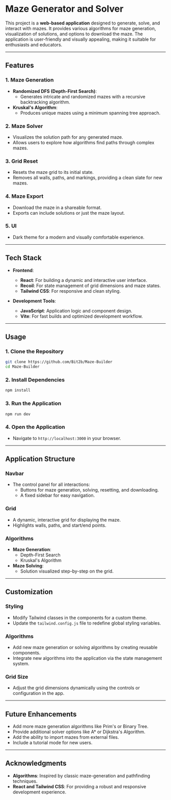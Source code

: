# **Maze Generator and Solver**

This project is a **web-based application** designed to generate, solve, and interact with mazes. It provides various algorithms for maze generation, visualization of solutions, and options to download the maze. The application is user-friendly and visually appealing, making it suitable for enthusiasts and educators.

---

## **Features**

### 1. **Maze Generation**
   - **Randomized DFS (Depth-First Search)**:
     - Generates intricate and randomized mazes with a recursive backtracking algorithm.
   - **Kruskal's Algorithm**:
     - Produces unique mazes using a minimum spanning tree approach.

### 2. **Maze Solver**
   - Visualizes the solution path for any generated maze.
   - Allows users to explore how algorithms find paths through complex mazes.

### 3. **Grid Reset**
   - Resets the maze grid to its initial state.
   - Removes all walls, paths, and markings, providing a clean slate for new mazes.

### 4. **Maze Export**
   - Download the maze in a shareable format.
   - Exports can include solutions or just the maze layout.

### 5. **UI**
   - Dark theme for a modern and visually comfortable experience.

---

## **Tech Stack**

- **Frontend**:
  - **React**: For building a dynamic and interactive user interface.
  - **Recoil**: For state management of grid dimensions and maze states.
  - **Tailwind CSS**: For responsive and clean styling.

- **Development Tools**:
  - **JavaScript**: Application logic and component design.
  - **Vite**: For fast builds and optimized development workflow.

---

## **Usage**

### **1. Clone the Repository**
   ```bash
   git clone https://github.com/Bit2b/Maze-Builder
   cd Maze-Builder
   ```

### **2. Install Dependencies**
   ```bash
   npm install
   ```

### **3. Run the Application**
   ```bash
   npm run dev
   ```

### **4. Open the Application**
   - Navigate to `http://localhost:3000` in your browser.

---

## **Application Structure**

### **Navbar**
- The control panel for all interactions:
  - Buttons for maze generation, solving, resetting, and downloading.
  - A fixed sidebar for easy navigation.

### **Grid**
- A dynamic, interactive grid for displaying the maze.
- Highlights walls, paths, and start/end points.

### **Algorithms**
- **Maze Generation**:
  - Depth-First Search
  - Kruskal's Algorithm
- **Maze Solving**:
  - Solution visualized step-by-step on the grid.

---

## **Customization**

### **Styling**
- Modify Tailwind classes in the components for a custom theme.
- Update the `tailwind.config.js` file to redefine global styling variables.

### **Algorithms**
- Add new maze generation or solving algorithms by creating reusable components.
- Integrate new algorithms into the application via the state management system.

### **Grid Size**
- Adjust the grid dimensions dynamically using the controls or configuration in the app.

---


## **Future Enhancements**
- Add more maze generation algorithms like Prim's or Binary Tree.
- Provide additional solver options like A* or Dijkstra's Algorithm.
- Add the ability to import mazes from external files.
- Include a tutorial mode for new users.

---


## **Acknowledgments**
- **Algorithms**: Inspired by classic maze-generation and pathfinding techniques.
- **React and Tailwind CSS**: For providing a robust and responsive development experience.